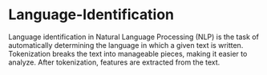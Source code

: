 # Language-Identification
 Language identification in Natural Language Processing (NLP) is the task of automatically determining the language in which a given text is written. Tokenization breaks the text into manageable pieces, making it easier to analyze. After tokenization, features are extracted from the text. 
